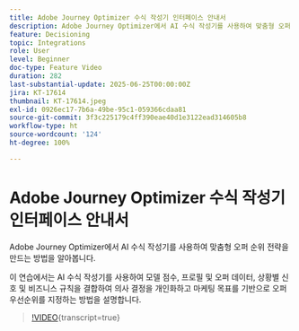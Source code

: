 ```yaml
---
title: Adobe Journey Optimizer 수식 작성기 인터페이스 안내서
description: Adobe Journey Optimizer에서 AI 수식 작성기를 사용하여 맞춤형 오퍼 순위 전략을 만드는 방법을 알아봅니다. 이 연습에서는 AI 수식 작성기를 사용하여 모델 점수, 프로필 및 오퍼 데이터, 상황별 신호 및 비즈니스 규칙을 결합하여 의사 결정을 개인화하고 마케팅 목표를 기반으로 오퍼 우선순위를 지정하는 방법을 설명합니다.
feature: Decisioning
topic: Integrations
role: User
level: Beginner
doc-type: Feature Video
duration: 282
last-substantial-update: 2025-06-25T00:00:00Z
jira: KT-17614
thumbnail: KT-17614.jpeg
exl-id: 0926ec17-7b6a-49be-95c1-059366cdaa81
source-git-commit: 3f3c225179c4ff390eae40d1e3122ead314605b8
workflow-type: ht
source-wordcount: '124'
ht-degree: 100%

---
```


# Adobe Journey Optimizer 수식 작성기 인터페이스 안내서

Adobe Journey Optimizer에서 AI 수식 작성기를 사용하여 맞춤형 오퍼 순위 전략을 만드는 방법을 알아봅니다.

이 연습에서는 AI 수식 작성기를 사용하여 모델 점수, 프로필 및 오퍼 데이터, 상황별 신호 및 비즈니스 규칙을 결합하여 의사 결정을 개인화하고 마케팅 목표를 기반으로 오퍼 우선순위를 지정하는 방법을 설명합니다.

>[!VIDEO](https://video.tv.adobe.com/v/3464446/?learn=on&enablevpops){transcript=true}
